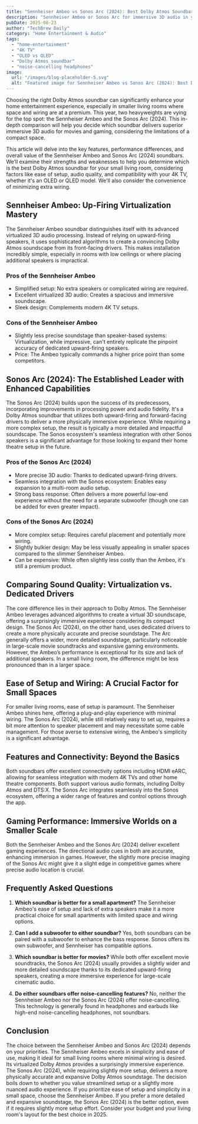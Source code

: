 ```yaml
---
title: "Sennheiser Ambeo vs Sonos Arc (2024): Best Dolby Atmos Soundbar?"
description: "Sennheiser Ambeo or Sonos Arc for immersive 3D audio in your small living room?  This complete guide compares Dolby Atmos soundbars for movies & gaming, helping you choose the best fit for limited wiring. Read now to decide!"
pubDate: 2025-08-23
author: "TechBrew Daily"
category: "Home Entertainment & Audio"
tags:
  - "home-entertainment"
  - "4K TV"
  - "OLED vs QLED"
  - "Dolby Atmos soundbar"
  - "noise-cancelling headphones"
image:
  url: "/images/blog-placeholder-5.svg"
  alt: "Featured image for Sennheiser Ambeo vs Sonos Arc (2024): Best Dolby Atmos Soundbar?"
---
```


Choosing the right Dolby Atmos soundbar can significantly enhance your home entertainment experience, especially in smaller living rooms where space and wiring are at a premium.  This year, two heavyweights are vying for the top spot: the Sennheiser Ambeo and the Sonos Arc (2024).  This in-depth comparison will help you decide which soundbar delivers superior immersive 3D audio for movies and gaming, considering the limitations of a compact space.


This article will delve into the key features, performance differences, and overall value of the Sennheiser Ambeo and Sonos Arc (2024) soundbars.  We’ll examine their strengths and weaknesses to help you determine which is the best Dolby Atmos soundbar for your small living room, considering factors like ease of setup, audio quality, and compatibility with your 4K TV, whether it's an OLED or QLED model.  We'll also consider the convenience of minimizing extra wiring.


## Sennheiser Ambeo:  Up-Firing Virtualization Mastery

The Sennheiser Ambeo soundbar distinguishes itself with its advanced virtualized 3D audio processing. Instead of relying on upward-firing speakers, it uses sophisticated algorithms to create a convincing Dolby Atmos soundscape from its front-facing drivers.  This makes installation incredibly simple, especially in rooms with low ceilings or where placing additional speakers is impractical.

### Pros of the Sennheiser Ambeo

*   Simplified setup: No extra speakers or complicated wiring are required.
*   Excellent virtualized 3D audio:  Creates a spacious and immersive soundscape.
*   Sleek design:  Complements modern 4K TV setups.

### Cons of the Sennheiser Ambeo

*   Slightly less precise soundstage than speaker-based systems: Virtualization, while impressive, can't entirely replicate the pinpoint accuracy of dedicated upward-firing speakers.
*   Price: The Ambeo typically commands a higher price point than some competitors.


## Sonos Arc (2024):  The Established Leader with Enhanced Capabilities

The Sonos Arc (2024) builds upon the success of its predecessors, incorporating improvements in processing power and audio fidelity. It's a Dolby Atmos soundbar that utilizes both upward-firing and forward-facing drivers to deliver a more physically immersive experience. While requiring a more complex setup, the result is typically a more detailed and impactful soundscape. The Sonos ecosystem's seamless integration with other Sonos speakers is a significant advantage for those looking to expand their home theatre setup in the future.

### Pros of the Sonos Arc (2024)

*   More precise 3D audio: Thanks to dedicated upward-firing drivers.
*   Seamless integration with the Sonos ecosystem: Enables easy expansion to a multi-room audio setup.
*   Strong bass response:  Often delivers a more powerful low-end experience without the need for a separate subwoofer (though one can be added for even greater impact).


### Cons of the Sonos Arc (2024)

*   More complex setup: Requires careful placement and potentially more wiring.
*   Slightly bulkier design: May be less visually appealing in smaller spaces compared to the slimmer Sennheiser Ambeo.
*   Can be expensive: While often slightly less costly than the Ambeo, it's still a premium product.


## Comparing Sound Quality:  Virtualization vs. Dedicated Drivers

The core difference lies in their approach to Dolby Atmos.  The Sennheiser Ambeo leverages advanced algorithms to create a virtual 3D soundscape, offering a surprisingly immersive experience considering its compact design. The Sonos Arc (2024), on the other hand, uses dedicated drivers to create a more physically accurate and precise soundstage.  The Arc generally offers a wider, more detailed soundstage, particularly noticeable in large-scale movie soundtracks and expansive gaming environments. However, the Ambeo’s performance is exceptional for its size and lack of additional speakers.  In a small living room, the difference might be less pronounced than in a larger space.

## Ease of Setup and Wiring:  A Crucial Factor for Small Spaces

For smaller living rooms, ease of setup is paramount. The Sennheiser Ambeo shines here, offering a plug-and-play experience with minimal wiring. The Sonos Arc (2024), while still relatively easy to set up, requires a bit more attention to speaker placement and may necessitate some cable management. For those averse to extensive wiring, the Ambeo's simplicity is a significant advantage.


## Features and Connectivity:  Beyond the Basics

Both soundbars offer excellent connectivity options including HDMI eARC, allowing for seamless integration with modern 4K TVs and other home theatre components.  Both support various audio formats, including Dolby Atmos and DTS:X. The Sonos Arc integrates seamlessly into the Sonos ecosystem, offering a wider range of features and control options through the app.


##  Gaming Performance:  Immersive Worlds on a Smaller Scale

Both the Sennheiser Ambeo and the Sonos Arc (2024) deliver excellent gaming experiences. The directional audio cues in both are accurate, enhancing immersion in games.  However, the slightly more precise imaging of the Sonos Arc might give it a slight edge in competitive games where precise audio location is crucial.


## Frequently Asked Questions

1.  **Which soundbar is better for a small apartment?**  The Sennheiser Ambeo's ease of setup and lack of extra speakers make it a more practical choice for small apartments with limited space and wiring options.

2.  **Can I add a subwoofer to either soundbar?**  Yes, both soundbars can be paired with a subwoofer to enhance the bass response. Sonos offers its own subwoofer, and Sennheiser has compatible options.

3.  **Which soundbar is better for movies?**  While both offer excellent movie soundtracks, the Sonos Arc (2024) usually provides a slightly wider and more detailed soundscape thanks to its dedicated upward-firing speakers, creating a more immersive experience for large-scale cinematic audio.

4.  **Do either soundbars offer noise-cancelling features?**  No, neither the Sennheiser Ambeo nor the Sonos Arc (2024) offer noise-cancelling.  This technology is generally found in headphones and earbuds like high-end noise-cancelling headphones, not soundbars.


## Conclusion

The choice between the Sennheiser Ambeo and Sonos Arc (2024) depends on your priorities.  The Sennheiser Ambeo excels in simplicity and ease of use, making it ideal for small living rooms where minimal wiring is desired. Its virtualized Dolby Atmos provides a surprisingly immersive experience.  The Sonos Arc (2024), while requiring slightly more setup, delivers a more physically accurate and expansive Dolby Atmos soundstage. The decision boils down to whether you value streamlined setup or a slightly more nuanced audio experience.  If you prioritize ease of setup and simplicity in a small space, choose the Sennheiser Ambeo.  If you prefer a more detailed and expansive soundstage, the Sonos Arc (2024) is the better option, even if it requires slightly more setup effort.  Consider your budget and your living room's layout for the best choice in 2025.